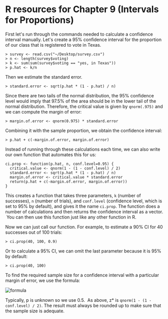 # R resources for Chapter 9 (Intervals for Proportions)

First let's run through the commands needed to calculate a confidence interval manually. Let's create a 95% confidence interval for the proportion of our class that is registered to vote in Texas.

	> survey <- read.csv("~/Desktop/survey.csv")  
	> n <- length(survey$voting)  
	> k <- sum(sum(survey$voting == "yes, in Texas"))  
	> p.hat <- k/n

Then we estimate the standard error.

	> standard.error <- sqrt(p.hat * (1 - p.hat) / n)

Since there are two tails of the normal distribution, the 95% confidence level would imply that 97.5% of the area should be in the lower tail of the normal distribution. Therefore, the critical value is given by `qnorm(.975)` and we can compute the margin of error:

	> margin.of.error <- qnorm(0.975) * standard.error

Combining it with the sample proportion, we obtain the confidence interval:

	> p.hat + c(-margin.of.error, margin.of.error)

Instead of running through these calculations each time, we can also write our own function that automates this for us:

	ci.prop <- function(p.hat, n, conf.level=0.95) {  
	  critical.value <- qnorm(1 - (1 - conf.level) / 2)  
	  standard.error <- sqrt(p.hat * (1 - p.hat) / n)  
	  margin.of.error <- critical.value * standard.error  
	  return(p.hat + c(-margin.of.error, margin.of.error))  
	}

This creates a function that takes three parameters, `k` (number of successes), `n` (number of trials), and `conf.level` (confidence level, which is set to 95% by default), and gives it the name `ci.prop`. The function does a number of calculations and then returns the confidence interval as a vector.  You can then use this function just like any other function in R.

Now we can just call our function. For example, to estimate a 90% CI for 40 successes out of 100 trials:

	> ci.prop(40, 100, 0.9)

Or to calculate a 95% CI, we can omit the last parameter because it is 95% by default:

	> ci.prop(40, 100)

To find the required sample size for a confidence interval with a particular margin of error, we use the formula:

![formula](http://chart.apis.google.com/chart?cht=tx&chl=n=p(1-p)\left(\frac{z_*}{\text{ME}}\right)^2)

Typically, p is unknown so we use 0.5.  As above, z* is `qnorm(1 - (1 - conf.level) / 2)`. The result must always be rounded up to make sure that the sample size is adequate.
